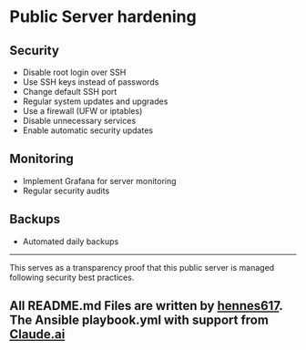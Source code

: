 # Public Server hardening


## Security

- Disable root login over SSH
- Use SSH keys instead of passwords
- Change default SSH port
- Regular system updates and upgrades
- Use a firewall (UFW or iptables)
- Disable unnecessary services
- Enable automatic security updates

## Monitoring

- Implement Grafana for server monitoring
- Regular security audits

## Backups

- Automated daily backups


---

This serves as a transparency proof that this public server is managed following security best practices.

## All README.md Files are written by [hennes617](https://github.com/hennes617). The Ansible playbook.yml with support from [Claude.ai](https://claude.ai)
